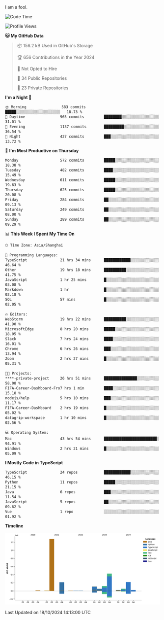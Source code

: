 I am a fool.

<!--START_SECTION:waka-->
![Code Time](http://img.shields.io/badge/Code%20Time-1%2C957%20hrs%2014%20mins-blue)

![Profile Views](http://img.shields.io/badge/Profile%20Views-0-blue)

**🐱 My GitHub Data** 

> 📦 156.2 kB Used in GitHub's Storage 
 > 
> 🏆 656 Contributions in the Year 2024
 > 
> 🚫 Not Opted to Hire
 > 
> 📜 34 Public Repositories 
 > 
> 🔑 23 Private Repositories 
 > 
**I'm a Night 🦉** 

```text
🌞 Morning                583 commits         █████░░░░░░░░░░░░░░░░░░░░   18.73 % 
🌆 Daytime                965 commits         ████████░░░░░░░░░░░░░░░░░   31.01 % 
🌃 Evening                1137 commits        █████████░░░░░░░░░░░░░░░░   36.54 % 
🌙 Night                  427 commits         ███░░░░░░░░░░░░░░░░░░░░░░   13.72 % 
```
📅 **I'm Most Productive on Thursday** 

```text
Monday                   572 commits         █████░░░░░░░░░░░░░░░░░░░░   18.38 % 
Tuesday                  482 commits         ████░░░░░░░░░░░░░░░░░░░░░   15.49 % 
Wednesday                611 commits         █████░░░░░░░░░░░░░░░░░░░░   19.63 % 
Thursday                 625 commits         █████░░░░░░░░░░░░░░░░░░░░   20.08 % 
Friday                   284 commits         ██░░░░░░░░░░░░░░░░░░░░░░░   09.13 % 
Saturday                 249 commits         ██░░░░░░░░░░░░░░░░░░░░░░░   08.00 % 
Sunday                   289 commits         ██░░░░░░░░░░░░░░░░░░░░░░░   09.29 % 
```


📊 **This Week I Spent My Time On** 

```text
🕑︎ Time Zone: Asia/Shanghai

💬 Programming Languages: 
TypeScript               21 hrs 34 mins      ████████████░░░░░░░░░░░░░   46.64 % 
Other                    19 hrs 18 mins      ██████████░░░░░░░░░░░░░░░   41.75 % 
JavaScript               1 hr 25 mins        █░░░░░░░░░░░░░░░░░░░░░░░░   03.08 % 
Markdown                 1 hr                █░░░░░░░░░░░░░░░░░░░░░░░░   02.18 % 
SQL                      57 mins             █░░░░░░░░░░░░░░░░░░░░░░░░   02.05 % 

🔥 Editors: 
WebStorm                 19 hrs 22 mins      ██████████░░░░░░░░░░░░░░░   41.90 % 
MicrosoftEdge            8 hrs 20 mins       █████░░░░░░░░░░░░░░░░░░░░   18.05 % 
Slack                    7 hrs 24 mins       ████░░░░░░░░░░░░░░░░░░░░░   16.01 % 
Chrome                   6 hrs 26 mins       ███░░░░░░░░░░░░░░░░░░░░░░   13.94 % 
Zoom                     2 hrs 27 mins       █░░░░░░░░░░░░░░░░░░░░░░░░   05.31 % 

🐱‍💻 Projects: 
****-private-project     26 hrs 51 mins      ███████████████░░░░░░░░░░   58.08 % 
FIFA-Career-Dashboard-Fro7 hrs 1 min         ████░░░░░░░░░░░░░░░░░░░░░   15.18 % 
nodejs/help              5 hrs 10 mins       ███░░░░░░░░░░░░░░░░░░░░░░   11.17 % 
FIFA-Career-Dashboard    2 hrs 19 mins       █░░░░░░░░░░░░░░░░░░░░░░░░   05.02 % 
datagrip-workspace       1 hr 10 mins        █░░░░░░░░░░░░░░░░░░░░░░░░   02.56 % 

💻 Operating System: 
Mac                      43 hrs 54 mins      ████████████████████████░   94.91 % 
Windows                  2 hrs 21 mins       █░░░░░░░░░░░░░░░░░░░░░░░░   05.09 % 
```

**I Mostly Code in TypeScript** 

```text
TypeScript               24 repos            ████████████░░░░░░░░░░░░░   46.15 % 
Python                   11 repos            █████░░░░░░░░░░░░░░░░░░░░   21.15 % 
Java                     6 repos             ███░░░░░░░░░░░░░░░░░░░░░░   11.54 % 
JavaScript               5 repos             ██░░░░░░░░░░░░░░░░░░░░░░░   09.62 % 
Vue                      1 repo              ░░░░░░░░░░░░░░░░░░░░░░░░░   01.92 % 
```



**Timeline**

![Lines of Code chart](https://raw.githubusercontent.com/VeejaLiu/VeejaLiu/master/assets/bar_graph.png)


 Last Updated on 18/10/2024 14:13:00 UTC
<!--END_SECTION:waka-->
